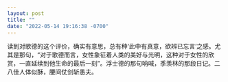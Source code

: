 ```yaml
---
layout: post
title: ""
date: "2022-05-14 19:16:38 -0700"
---
```


读到对歌德的这个评价，确实有意思，总有种‘此中有真意，欲辨已忘言’之感。尤其是那句，“对于歌德而言，女性象征着人类的美好与光明，这种对于女性的欣赏，一直延续到他生命的最后一刻”。浮士德的那句呐喊，季羡林的那段日记。二八佳人体似酥，腰间仗剑斩愚夫。
